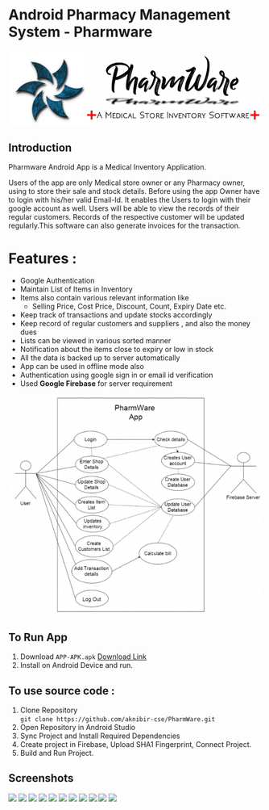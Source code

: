 # Android Pharmacy Management System - Pharmware
![](./logo.png)
## Introduction
Pharmware Android App is a Medical Inventory Application. 

Users of the app are only Medical store owner or any Pharmacy owner, using to store their sale and stock details. Before using the app Owner have to login with his/her valid Email-Id. It enables the Users to login with their google account as well. Users will be able to view the records of their regular customers. Records of the respective customer will be updated regularly.This software can also generate invoices for the transaction.


# Features :
* Google Authentication
*	Maintain List of Items in Inventory
*	Items also contain various relevant information like
    *	Selling Price, Cost Price, Discount, Count, Expiry Date etc.
*	Keep track of transactions and update stocks accordingly
*	Keep record of regular customers and suppliers , and also the money dues 
*	Lists can be viewed in various sorted manner
*	Notification about the items close to expiry or low in stock
*	All the data is backed up to server automatically
*	App can be used in offline mode also
*	Authentication using google sign in or email id verification
* Used **Google Firebase** for server requirement

![](./images/usecase.jpg)

## To Run App
1. Download ```APP-APK.apk``` [Download Link](https://raw.githubusercontent.com/aknibir-cse/PharmWare/main/APP-APK.apk "Direct Download")
1. Install on Android Device and run.

## To use source code : 
1. Clone Repository <br>
```git clone https://github.com/aknibir-cse/PharmWare.git```
1. Open Repository in Android Studio
1. Sync Project and Install Required Dependencies
1. Create project in Firebase, Upload SHA1 Fingerprint, Connect Project.
1. Build and Run Project.

## Screenshots
![](./images/Screenshot1.jpg)
![](./images/Screenshot2.jpg)
![](./images/Screenshot3.jpg)
![](./images/Screenshot4.jpg)
![](./images/Screenshot5.jpg)
![](./images/Screenshot6.jpg)
![](./images/Screenshot7.jpg)
![](./images/Screenshot8.jpg)
![](./images/Screenshot9.jpg)
![](./images/Screenshot10.jpg)
![](./images/Screenshot11.jpg)